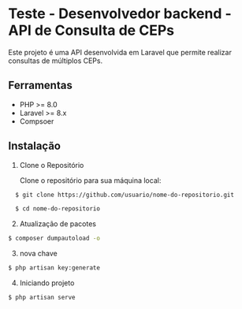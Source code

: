 # Teste - Desenvolvedor backend - API de Consulta de CEPs

Este projeto é uma API desenvolvida em Laravel que permite realizar consultas de múltiplos CEPs.

## Ferramentas 

- PHP >= 8.0
- Laravel >= 8.x
- Compsoer

## Instalação

1. Clone o Repositório

   Clone o repositório para sua máquina local:

```bash
  $ git clone https://github.com/usuario/nome-do-repositorio.git

  $ cd nome-do-repositorio
   ```

2. Atualização de pacotes

```bash
$ composer dumpautoload -o
```

3. nova chave

```bash
$ php artisan key:generate
```

4. Iniciando projeto

```bash
$ php artisan serve
```

